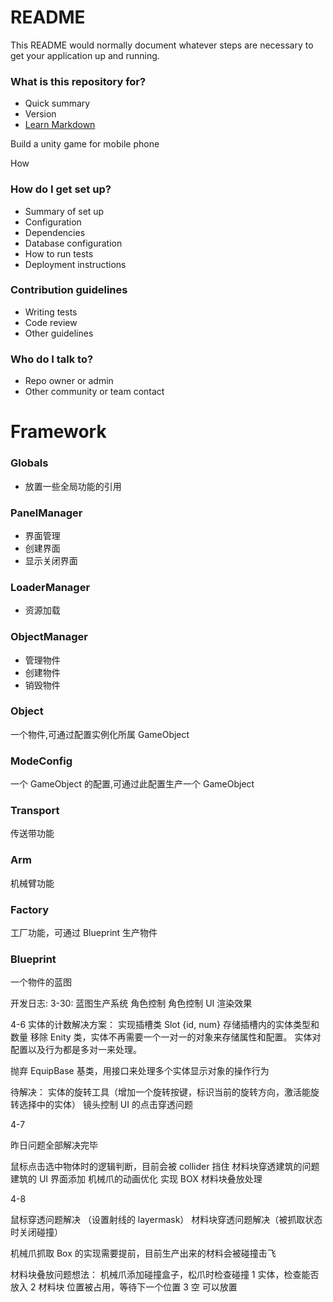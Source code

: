 # README #

This README would normally document whatever steps are necessary to get your application up and running.

### What is this repository for? ###

* Quick summary
* Version
* [Learn Markdown](https://bitbucket.org/tutorials/markdowndemo)

Build a unity game for mobile phone

How

### How do I get set up? ###

* Summary of set up
* Configuration
* Dependencies
* Database configuration
* How to run tests
* Deployment instructions

### Contribution guidelines ###

* Writing tests
* Code review
* Other guidelines

### Who do I talk to? ###

* Repo owner or admin
* Other community or team contact

# Framework #

### Globals  
* 放置一些全局功能的引用

### PanelManager
* 界面管理
* 创建界面
* 显示关闭界面

### LoaderManager
* 资源加载

### ObjectManager
* 管理物件
* 创建物件
* 销毁物件

### Object
 一个物件,可通过配置实例化所属 GameObject

### ModeConfig
一个 GameObject 的配置,可通过此配置生产一个 GameObject

### Transport
传送带功能

### Arm
机械臂功能

### Factory
工厂功能，可通过 Blueprint 生产物件

### Blueprint
一个物件的蓝图

开发日志: 
3-30:
蓝图生产系统
角色控制
角色控制 UI
渲染效果

4-6
实体的计数解决方案：
实现插槽类 
Slot {id, num}
存储插槽内的实体类型和数量
移除 Enity 类，实体不再需要一个一对一的对象来存储属性和配置。
实体对配置以及行为都是多对一来处理。

抛弃 EquipBase 基类，用接口来处理多个实体显示对象的操作行为

待解决：
实体的旋转工具（增加一个旋转按键，标识当前的旋转方向，激活能旋转选择中的实体）
镜头控制
UI 的点击穿透问题

4-7

昨日问题全部解决完毕

鼠标点击选中物体时的逻辑判断，目前会被 collider 挡住
材料块穿透建筑的问题
建筑的 UI 界面添加
机械爪的动画优化
实现 BOX
材料块叠放处理

4-8 

鼠标穿透问题解决 （设置射线的 layermask）
材料块穿透问题解决（被抓取状态时关闭碰撞）

机械爪抓取 Box 的实现需要提前，目前生产出来的材料会被碰撞击飞

材料块叠放问题想法：
机械爪添加碰撞盒子，松爪时检查碰撞
1 实体，检查能否放入
2 材料块 位置被占用，等待下一个位置
3 空 可以放置
